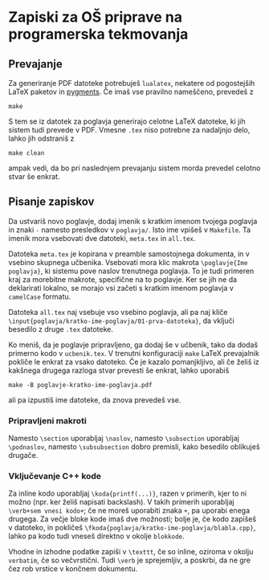 # Zapiski za OŠ priprave na programerska tekmovanja

## Prevajanje

Za generiranje PDF datoteke potrebuješ `lualatex`, nekatere od pogostejših LaTeX
paketov in [pygments](https://pygments.org/).
Če imaš vse pravilno nameščeno, prevedeš z
```
make
```
S tem se iz datotek za poglavja generirajo celotne LaTeX datoteke, ki jih sistem
tudi prevede v PDF.
Vmesne `.tex` niso potrebne za nadaljnjo delo, lahko jih odstraniš z
```
make clean
```
ampak vedi, da bo pri naslednjem prevajanju sistem morda prevedel celotno stvar
še enkrat.

## Pisanje zapiskov

Da ustvariš novo poglavje, dodaj imenik s kratkim imenom tvojega poglavja in
znaki `-` namesto presledkov v `poglavja/`.
Isto ime vpišeš v `Makefile`.
Ta imenik mora vsebovati dve datoteki, `meta.tex` in `all.tex`.

Datoteka `meta.tex` je kopirana v preamble samostojnega dokumenta, in v
vsebino skupnega učbenika.
Vsebovati mora klic makrota `\poglavje{Ime poglavja}`, ki sistemu pove naslov
trenutnega poglavja.
To je tudi primeren kraj za morebitne makrote, specifične na to poglavje.
Ker se jih ne da deklarirati lokalno, se morajo vsi začeti s kratkim imenom
poglavja v `camelCase` formatu.

Datoteka `all.tex` naj vsebuje vso vsebino poglavja, ali pa naj kliče
`\input{poglavja/kratko-ime-poglavja/01-prva-datoteka}`, da vključi besedilo
z druge `.tex` datoteke.

Ko meniš, da je poglavje pripravljeno, ga dodaj še v učbenik, tako da dodaš
primerno kodo v `ucbenik.tex`.
V trenutni konfiguraciji `make` LaTeX prevajalnik pokliče le enkrat za vsako
datoteko.
Če je kazalo pomanjkljivo, ali če želiš iz kakšnega drugega razloga stvar
prevesti še enkrat, lahko uporabiš
```
make -B poglavje-kratko-ime-poglavja.pdf
```
ali pa izpustiš ime datoteke, da znova prevedeš vse.

### Pripravljeni makroti

Namesto `\section` uporabljaj `\naslov`, namesto `\subsection` uporabljaj
`\podnaslov`, namesto `\subsubsection` dobro premisli, kako besedilo oblikuješ
drugače.

### Vključevanje C++ kode

Za inline kodo uporabljaj `\koda{printf(...)}`, razen v primerih, kjer to ni
možno (npr. ker želiš napisati backslash).
V takih primerih uporabljaj `\verb+sem vnesi kodo+`; če ne moreš uporabiti znaka
`+`, pa uporabi enega drugega.
Za večje bloke kode imaš dve možnosti; bolje je, če kodo zapišeš v datoteko, in
pokličeš `\fkoda{poglavja/kratko-ime-poglavja/blabla.cpp}`, lahko pa kodo tudi
vneseš direktno v okolje `blokkode`.

Vhodne in izhodne podatke zapiši v `\texttt`, če so inline, oziroma v okolju
`verbatim`, če so večvrstični.
Tudi `\verb` je sprejemljiv, a poskrbi, da ne gre čez rob vrstice v končnem
dokumentu.

<!--  LocalWords:  generiranje PDF LaTeX preamble makrota makrote makroti moreš
<!--  LocalWords:  inline backslash večvrstični
 -->
